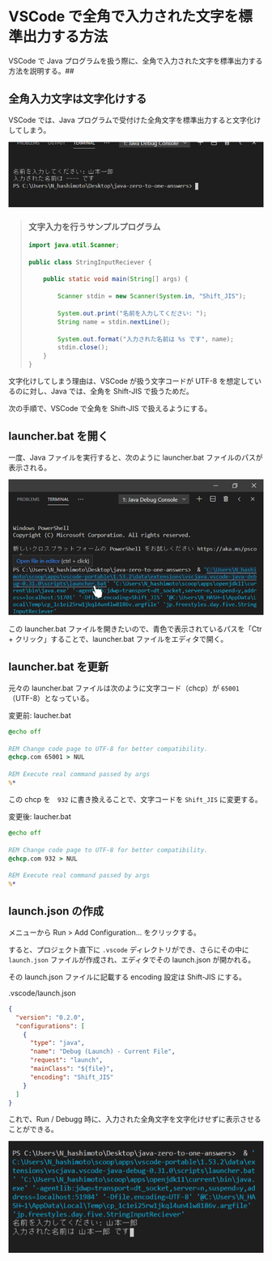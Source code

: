 # VSCode で全角で入力された文字を標準出力する方法

VSCode で Java プログラムを扱う際に、全角で入力された文字を標準出力する方法を説明する。## 

## 全角入力文字は文字化けする

VSCode では、Java プログラムで受付けた全角文字を標準出力すると文字化けしてしまう。

![](./double_byte_chara.png)

> ### 文字入力を行うサンプルプログラム
> 
> ``` java
> import java.util.Scanner;
> 
> public class StringInputReciever {
> 
>     public static void main(String[] args) {
> 
>         Scanner stdin = new Scanner(System.in, "Shift_JIS");
> 
>         System.out.print("名前を入力してください: ");
>         String name = stdin.nextLine();
> 
>         System.out.format("入力された名前は %s です", name);
>         stdin.close();
>     }
> }
> ```

文字化けしてしまう理由は、VSCode が扱う文字コードが UTF-8 を想定しているのに対し、Java では、全角を Shift-JIS で扱うためだ。

次の手順で、VSCode で全角を Shift-JIS で扱えるようにする。

## launcher.bat を開く

一度、Java ファイルを実行すると、次のように launcher.bat ファイルのパスが表示される。

![](./open_launcher_bat.png)

この launcher.bat ファイルを開きたいので、青色で表示されているパスを「Ctr + クリック」することで、launcher.bat ファイルをエディタで開く。

## launcher.bat を更新

元々の launcher.bat ファイルは次のように文字コード（chcp）が `65001` （UTF-8）となっている。

変更前: laucher.bat
```bat
@echo off

REM Change code page to UTF-8 for better compatibility.
@chcp.com 65001 > NUL 

REM Execute real command passed by args
%*
```

この chcp を　`932` に書き換えることで、文字コードを `Shift_JIS` に変更する。

変更後: laucher.bat
```bat
@echo off

REM Change code page to UTF-8 for better compatibility.
@chcp.com 932 > NUL 

REM Execute real command passed by args
%*
```

## launch.json の作成

メニューから Run > Add Configuration... をクリックする。

すると、プロジェクト直下に `.vscode` ディレクトリができ、さらにその中に `launch.json` ファイルが作成され、エディタでその launch.json が開かれる。

その launch.json ファイルに記載する encoding 設定は Shift-JIS にする。

.vscode/launch.json
```json
{
  "version": "0.2.0",
  "configurations": [
    {
      "type": "java",
      "name": "Debug (Launch) - Current File",
      "request": "launch",
      "mainClass": "${file}",
      "encoding": "Shift_JIS"
    }
  ]
}
```

これで、Run / Debugg 時に、入力された全角文字を文字化けせずに表示させることができる。

![](./does_not_collapse.png)
